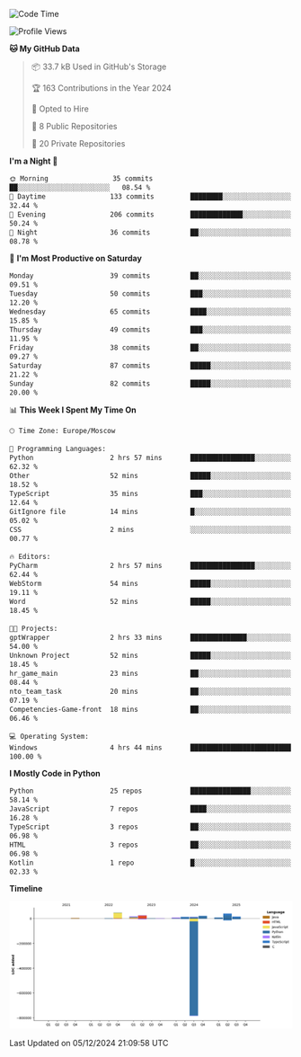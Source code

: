 <!--START_SECTION:waka-->
![Code Time](http://img.shields.io/badge/Code%20Time-557%20hrs%2022%20mins-blue)

![Profile Views](http://img.shields.io/badge/Profile%20Views-4-blue)

**🐱 My GitHub Data** 

> 📦 33.7 kB Used in GitHub's Storage 
 > 
> 🏆 163 Contributions in the Year 2024
 > 
> 💼 Opted to Hire
 > 
> 📜 8 Public Repositories 
 > 
> 🔑 20 Private Repositories 
 > 
**I'm a Night 🦉** 

```text
🌞 Morning                35 commits          ██░░░░░░░░░░░░░░░░░░░░░░░   08.54 % 
🌆 Daytime                133 commits         ████████░░░░░░░░░░░░░░░░░   32.44 % 
🌃 Evening                206 commits         █████████████░░░░░░░░░░░░   50.24 % 
🌙 Night                  36 commits          ██░░░░░░░░░░░░░░░░░░░░░░░   08.78 % 
```
📅 **I'm Most Productive on Saturday** 

```text
Monday                   39 commits          ██░░░░░░░░░░░░░░░░░░░░░░░   09.51 % 
Tuesday                  50 commits          ███░░░░░░░░░░░░░░░░░░░░░░   12.20 % 
Wednesday                65 commits          ████░░░░░░░░░░░░░░░░░░░░░   15.85 % 
Thursday                 49 commits          ███░░░░░░░░░░░░░░░░░░░░░░   11.95 % 
Friday                   38 commits          ██░░░░░░░░░░░░░░░░░░░░░░░   09.27 % 
Saturday                 87 commits          █████░░░░░░░░░░░░░░░░░░░░   21.22 % 
Sunday                   82 commits          █████░░░░░░░░░░░░░░░░░░░░   20.00 % 
```


📊 **This Week I Spent My Time On** 

```text
🕑︎ Time Zone: Europe/Moscow

💬 Programming Languages: 
Python                   2 hrs 57 mins       ████████████████░░░░░░░░░   62.32 % 
Other                    52 mins             █████░░░░░░░░░░░░░░░░░░░░   18.52 % 
TypeScript               35 mins             ███░░░░░░░░░░░░░░░░░░░░░░   12.64 % 
GitIgnore file           14 mins             █░░░░░░░░░░░░░░░░░░░░░░░░   05.02 % 
CSS                      2 mins              ░░░░░░░░░░░░░░░░░░░░░░░░░   00.77 % 

🔥 Editors: 
PyCharm                  2 hrs 57 mins       ████████████████░░░░░░░░░   62.44 % 
WebStorm                 54 mins             █████░░░░░░░░░░░░░░░░░░░░   19.11 % 
Word                     52 mins             █████░░░░░░░░░░░░░░░░░░░░   18.45 % 

🐱‍💻 Projects: 
gptWrapper               2 hrs 33 mins       ██████████████░░░░░░░░░░░   54.00 % 
Unknown Project          52 mins             █████░░░░░░░░░░░░░░░░░░░░   18.45 % 
hr_game_main             23 mins             ██░░░░░░░░░░░░░░░░░░░░░░░   08.44 % 
nto_team_task            20 mins             ██░░░░░░░░░░░░░░░░░░░░░░░   07.19 % 
Competencies-Game-front  18 mins             ██░░░░░░░░░░░░░░░░░░░░░░░   06.46 % 

💻 Operating System: 
Windows                  4 hrs 44 mins       █████████████████████████   100.00 % 
```

**I Mostly Code in Python** 

```text
Python                   25 repos            ███████████████░░░░░░░░░░   58.14 % 
JavaScript               7 repos             ████░░░░░░░░░░░░░░░░░░░░░   16.28 % 
TypeScript               3 repos             ██░░░░░░░░░░░░░░░░░░░░░░░   06.98 % 
HTML                     3 repos             ██░░░░░░░░░░░░░░░░░░░░░░░   06.98 % 
Kotlin                   1 repo              █░░░░░░░░░░░░░░░░░░░░░░░░   02.33 % 
```



**Timeline**

![Lines of Code chart](https://raw.githubusercontent.com/adlemx/adlemx/main/assets/bar_graph.png)


 Last Updated on 05/12/2024 21:09:58 UTC
<!--END_SECTION:waka-->
